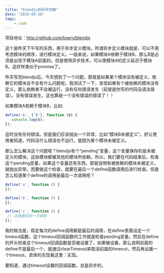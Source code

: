 ```yaml
---
title: "blendjs的异步加载"
date: "2015-03-26"
tags:
    - code
---
```


项目地址：http://github.com/towry/blendjs

这个是昨天下午写的东西，用于异步定义模块。所谓异步定义模块就是，可以不用考虑模块的顺序，进行模块定义。一般来说，如果模块A依赖于模块B，那么B是必须是出现于模块A前面的。但是使用异步技术，可以使模块A的定义延迟于模块B。这好样类似于promise了。

昨天写完blendjs后，今天想到了一个问题，那就是如果某个模块没有被定义，依赖它的模块会不会有什么问题呢。我测试了一下，发现如果有个被依赖的模块没有定义，那么依赖者不会被运行，没有任何错误发生（前提是你写的代码没语法错误）。没有错误发生，这也算是一个没有错误的错误了！！

如果模块A依赖于模块B，比如:

```javascript
define('A', ['B'], function (b) {
   console.log(b);
});
```

这时没有任何错误。但是我们应该抛出一个异常，比如“模块B未被定义”。好让使用者知道，代码没什么错误也不运行，是因为某个模块未被定义。

那么怎么解决这个问题呢？blendjs有个“pending”变量，这个变量保存的是未被定义的模块，这些模块都被其他的模块所依赖。所以，我们要在代码结束后，检查这个pending变量，如果这个变量还有东西，那就说明有被依赖的模块未被定义，就抛出异常。而要做这个检查，就要在最后一个define函数调用后进行检查。但是怎么知道某个define的调用是最后一次调用呢？

```javascript
define('a', function () {
});

define('b', function () {
});

define('c', function () {
 // 这是最后的一次调用
});
```

我的做法是，假定每次的define调用都是最后的调用，在define里面设定一个timeout函数，这个timeout回调函数的工作就是检查pending变量。然后在define的开头检查这个timeout回调函数是否被设置了，如果被设置，那么说明前面的define不是最后一个，就通过clearTimeout来取消前面的timeout，然后再设置一个timeout，具体的实现看这里：实现。

要知道，通过timeout设置的回调函数，总是异步的。
